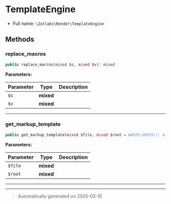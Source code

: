
# TemplateEngine





* Full name: `\Zotlabs\Render\TemplateEngine`



## Methods


### replace_macros



```php
public replace_macros(mixed $s, mixed $v): mixed
```








**Parameters:**

| Parameter | Type | Description |
|-----------|------|-------------|
| `$s` | **mixed** |  |
| `$v` | **mixed** |  |





***

### get_markup_template



```php
public get_markup_template(mixed $file, mixed $root = &#039;&#039;): mixed
```








**Parameters:**

| Parameter | Type | Description |
|-----------|------|-------------|
| `$file` | **mixed** |  |
| `$root` | **mixed** |  |





***


***
> Automatically generated on 2025-03-15
